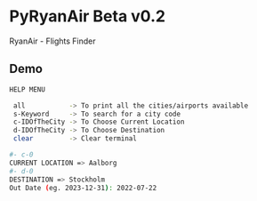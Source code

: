 # PyRyanAir Beta v0.2

RyanAir - Flights Finder

## Demo 

```bash
HELP MENU

 all           -> To print all the cities/airports available
 s-Keyword     -> To search for a city code
 c-IDOfTheCity -> To Choose Current Location
 d-IDOfTheCity -> To Choose Destination
 clear         -> Clear terminal

#- c-0
CURRENT LOCATION => Aalborg
#- d-0
DESTINATION => Stockholm
Out Date (eg. 2023-12-31): 2022-07-22
```
